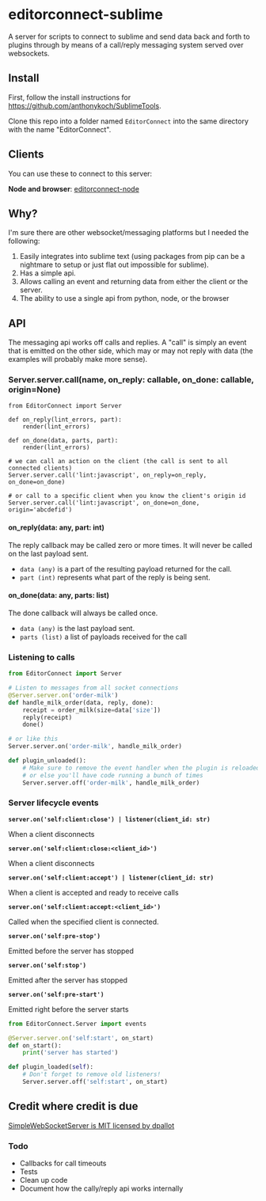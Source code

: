 # editorconnect-sublime

A server for scripts to connect to sublime and send data back and forth to plugins through by means of a call/reply messaging system served over websockets.


## Install

First, follow the install instructions for https://github.com/anthonykoch/SublimeTools.

Clone this repo into a folder named `EditorConnect` into the same directory with the name "EditorConnect".


## Clients

You can use these to connect to this server:

**Node and browser**: [editorconnect-node](https://github.com/anthonykoch/editorconnect-node)


## Why?

I'm sure there are other websocket/messaging platforms but I needed the following:

1. Easily integrates into sublime text (using packages from pip can be a nightmare to setup or just flat out impossible for sublime).
2. Has a simple api.
3. Allows calling an event and returning data from either the client or the server.
4. The ability to use a single api from python, node, or the browser


## API

The messaging api works off calls and replies. A "call" is simply an event that is emitted on the other side, which may or may not reply with data (the examples will probably make more sense).

### Server.server.call(name, on_reply: callable, on_done: callable, origin=None)

```
from EditorConnect import Server

def on_reply(lint_errors, part):
    render(lint_errors)

def on_done(data, parts, part):
    render(lint_errors)

# we can call an action on the client (the call is sent to all connected clients)
Server.server.call('lint:javascript', on_reply=on_reply, on_done=on_done)

# or call to a specific client when you know the client's origin id
Server.server.call('lint:javascript', on_done=on_done, origin='abcdefid')
```

#### on_reply(data: any, part: int)

The reply callback may be called zero or more times. It will never be called on the last payload sent.

- `data (any)` is a part of the resulting payload returned for the call.
- `part (int)` represents what part of the reply is being sent.

#### on_done(data: any, parts: list)

The done callback will always be called once.

- `data (any)` is the last payload sent.
- `parts (list)` a list of payloads received for the call


### Listening to calls

```python
from EditorConnect import Server

# Listen to messages from all socket connections
@Server.server.on('order-milk')
def handle_milk_order(data, reply, done):
    receipt = order_milk(size=data['size'])
    reply(receipt)
    done()

# or like this
Server.server.on('order-milk', handle_milk_order)

def plugin_unloaded():
    # Make sure to remove the event handler when the plugin is reloaded,
    # or else you'll have code running a bunch of times
    Server.server.off('order-milk', handle_milk_order)
```

### Server lifecycle events

**`server.on('self:client:close') | listener(client_id: str)`**

When a client disconnects

**`server.on('self:client:close:<client_id>')`**

When a client disconnects

**`server.on('self:client:accept') | listener(client_id: str)`**

When a client is accepted and ready to receive calls

**`server.on('self:client:accept:<client_id>')`**

Called when the specified client is connected.

**`server.on('self:pre-stop')`**

Emitted before the server has stopped

**`server.on('self:stop')`**

Emitted after the server has stopped

**`server.on('self:pre-start')`**

Emitted right before the server starts

```python
from EditorConnect.Server import events

@Server.server.on('self:start', on_start)
def on_start():
    print('server has started')

def plugin_loaded(self):
    # Don't forget to remove old listeners!
    Server.server.off('self:start', on_start)
```


## Credit where credit is due

[SimpleWebSocketServer is MIT licensed by dpallot](https://github.com/dpallot/simple-websocket-server)



### Todo

- Callbacks for call timeouts
- Tests
- Clean up code
- Document how the cally/reply api works internally

